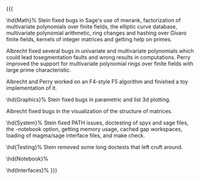 {{{

\hd{Math}%
Stein fixed bugs in Sage's use of mwrank, factorization of
multivariate polynomials over finite fields, the elliptic curve
database, multivariate polynomial arithmetic, ring changes and hashing over Givaro finite fields, kernels of integer matrices and getting help on primes.

Albrecht fixed several bugs in univariate and multivariate polynomials which could lead tosegmentation faults and wrong results in computations. Perry improved the support for multivariate polynomial rings over finite fields with large prime characteristic.


Albrecht and Perry worked on an F4-style F5 algorithm and finished a toy implementation of it.


\hd{Graphics}%
Stein fixed bugs in parametric and list 3d plotting.

Albrecht fixed bugs in the visualization of the structure of matrices.

\hd{System}%
Stein fixed PATH issues, doctesting of spyx and sage files, the -notebook option, getting memory
usage, cached gap workspaces, loading of magma/sage interface files, and make check.

\hd{Testing}%
Stein removed some long doctests that left cruft around.

\hd{Notebook}%

\hd{Interfaces}%
}}}
